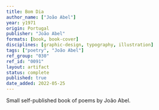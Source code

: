 ```yaml
---
title: Bom Dia
author_name: ["João Abel"]
year: y1971
origin: Portugal
publisher: "João Abel"
formats: [book, book-cover]
disciplines: [graphic-design, typography, illustration]
tags: ["poetry", "João Abel"]
ref_group: "030"
ref_id: "0091"
layout: artifact
status: complete
published: true
date_added: 2022-05-25
---
```


Small self-published book of poems by João Abel.
